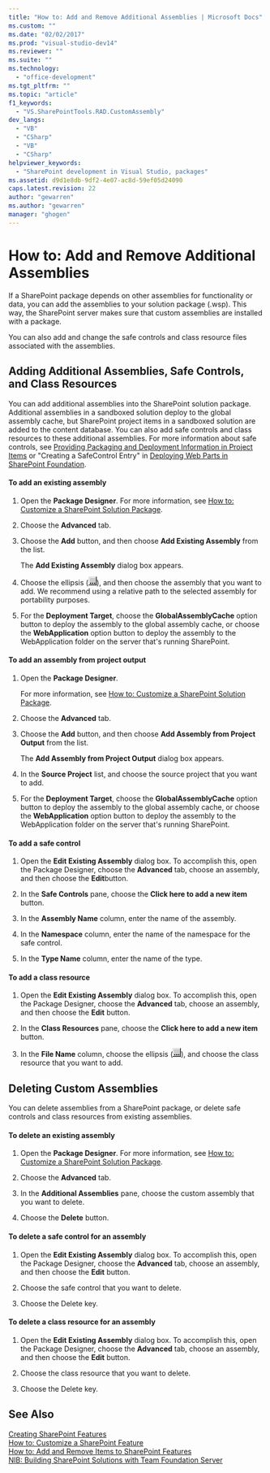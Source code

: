 ```yaml
---
title: "How to: Add and Remove Additional Assemblies | Microsoft Docs"
ms.custom: ""
ms.date: "02/02/2017"
ms.prod: "visual-studio-dev14"
ms.reviewer: ""
ms.suite: ""
ms.technology: 
  - "office-development"
ms.tgt_pltfrm: ""
ms.topic: "article"
f1_keywords: 
  - "VS.SharePointTools.RAD.CustomAssembly"
dev_langs: 
  - "VB"
  - "CSharp"
  - "VB"
  - "CSharp"
helpviewer_keywords: 
  - "SharePoint development in Visual Studio, packages"
ms.assetid: d9d1e8db-9df2-4e07-ac8d-59ef05d24090
caps.latest.revision: 22
author: "gewarren"
ms.author: "gewarren"
manager: "ghogen"
---
```

# How to: Add and Remove Additional Assemblies
  If a SharePoint package depends on other assemblies for functionality or data, you can add the assemblies to your solution package (.wsp). This way, the SharePoint server makes sure that custom assemblies are installed with a package.  
  
 You can also add and change the safe controls and class resource files associated with the assemblies.  
  
## Adding Additional Assemblies, Safe Controls, and Class Resources  
 You can add additional assemblies into the SharePoint solution package. Additional assemblies in a sandboxed solution deploy to the global assembly cache, but SharePoint project items in a sandboxed solution are added to the content database. You can also add safe controls and class resources to these additional assemblies. For more information about safe controls, see [Providing Packaging and Deployment Information in Project Items](../sharepoint/providing-packaging-and-deployment-information-in-project-items.md) or "Creating a SafeControl Entry" in [Deploying Web Parts in SharePoint Foundation](http://go.microsoft.com/fwlink/?LinkId=245505).  
  
#### To add an existing assembly  
  
1.  Open the **Package Designer**. For more information, see [How to: Customize a SharePoint Solution Package](../sharepoint/how-to-customize-a-sharepoint-solution-package.md).  
  
2.  Choose the **Advanced** tab.  
  
3.  Choose the **Add** button, and then choose **Add Existing Assembly** from the list.  
  
     The **Add Existing Assembly** dialog box appears.  
  
4.  Choose the ellipsis (![ASP.NET Mobile Designer ellipse](../sharepoint/media/mwellipsis.gif "ASP.NET Mobile Designer ellipse")), and then choose the assembly that you want to add. We recommend using a relative path to the selected assembly for portability purposes.  
  
5.  For the **Deployment Target**, choose the **GlobalAssemblyCache** option button to deploy the assembly to the global assembly cache, or choose the **WebApplication** option button to deploy the assembly to the WebApplication folder on the server that's running SharePoint.  
  
#### To add an assembly from project output  
  
1.  Open the **Package Designer**.  
  
     For more information, see [How to: Customize a SharePoint Solution Package](../sharepoint/how-to-customize-a-sharepoint-solution-package.md).  
  
2.  Choose the **Advanced** tab.  
  
3.  Choose the **Add** button, and then choose **Add Assembly from Project Output** from the list.  
  
     The **Add Assembly from Project Output** dialog box appears.  
  
4.  In the **Source Project** list, and choose the source project that you want to add.  
  
5.  For the **Deployment Target**, choose the **GlobalAssemblyCache** option button to deploy the assembly to the global assembly cache, or choose the **WebApplication** option button to deploy the assembly to the WebApplication folder on the server that's running SharePoint.  
  
#### To add a safe control  
  
1.  Open the **Edit Existing Assembly** dialog box. To accomplish this, open the Package Designer, choose the **Advanced** tab, choose an assembly, and then choose the **Edit**button.  
  
2.  In the **Safe Controls** pane, choose the **Click here to add a new item** button.  
  
3.  In the **Assembly Name** column, enter the name of the assembly.  
  
4.  In the **Namespace** column, enter the name of the namespace for the safe control.  
  
5.  In the **Type Name** column, enter the name of the type.  
  
#### To add a class resource  
  
1.  Open the **Edit Existing Assembly** dialog box. To accomplish this, open the Package Designer, choose the **Advanced** tab, choose an assembly, and then choose the **Edit** button.  
  
2.  In the **Class Resources** pane, choose the **Click here to add a new item** button.  
  
3.  In the **File Name** column, choose the ellipsis (![ASP.NET Mobile Designer ellipse](../sharepoint/media/mwellipsis.gif "ASP.NET Mobile Designer ellipse")), and choose the class resource that you want to add.  
  
## Deleting Custom Assemblies  
 You can delete assemblies from a SharePoint package, or delete safe controls and class resources from existing assemblies.  
  
#### To delete an existing assembly  
  
1.  Open the **Package Designer**. For more information, see [How to: Customize a SharePoint Solution Package](../sharepoint/how-to-customize-a-sharepoint-solution-package.md).  
  
2.  Choose the **Advanced** tab.  
  
3.  In the **Additional Assemblies** pane, choose the custom assembly that you want to delete.  
  
4.  Choose the **Delete** button.  
  
#### To delete a safe control for an assembly  
  
1.  Open the **Edit Existing Assembly** dialog box. To accomplish this, open the Package Designer, choose the **Advanced** tab, choose an assembly, and then choose the **Edit** button.  
  
2.  Choose the safe control that you want to delete.  
  
3.  Choose the Delete key.  
  
#### To delete a class resource for an assembly  
  
1.  Open the **Edit Existing Assembly** dialog box. To accomplish this, open the Package Designer, choose the **Advanced** tab, choose an assembly, and then choose the **Edit** button.  
  
2.  Choose the class resource that you want to delete.  
  
3.  Choose the Delete key.  
  
## See Also  
 [Creating SharePoint Features](../sharepoint/creating-sharepoint-features.md)   
 [How to: Customize a SharePoint Feature](../sharepoint/how-to-customize-a-sharepoint-feature.md)   
 [How to: Add and Remove Items to SharePoint Features](../sharepoint/how-to-add-and-remove-items-to-sharepoint-features.md)   
 [NIB: Building SharePoint Solutions with Team Foundation Server](http://msdn.microsoft.com/en-us/700a570a-e98e-4425-aadd-34c014868d43)  
  
  